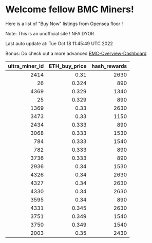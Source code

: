 # Welcome fellow BMC Miners!
Here is a list of "Buy Now" listings from Opensea floor !

Note: This is an unofficial site ! NFA DYOR

Last auto update at: Tue Oct 18 11:45:49 UTC 2022

Bonus: Do check out a more advanced [BMC-Overview-Dashboard](https://dune.com/defifunk/BMC-Overview-Dashboard)


|   ultra_miner_id |   ETH_buy_price |   hash_rewards |
|-----------------:|----------------:|---------------:|
|             2414 |           0.31  |           2630 |
|               26 |           0.324 |            890 |
|             4369 |           0.329 |           1340 |
|               25 |           0.329 |            890 |
|             1369 |           0.33  |           2630 |
|             3473 |           0.33  |           1150 |
|             2434 |           0.333 |            890 |
|             3068 |           0.333 |           1530 |
|              784 |           0.333 |           1540 |
|              782 |           0.333 |            890 |
|             3736 |           0.333 |            890 |
|             2936 |           0.34  |           1530 |
|             4326 |           0.34  |           2630 |
|             4327 |           0.34  |           2630 |
|             4330 |           0.34  |           2630 |
|             3595 |           0.34  |            890 |
|             4331 |           0.345 |           2630 |
|             3751 |           0.349 |           1540 |
|             3750 |           0.349 |           1540 |
|             2003 |           0.35  |           2430 |